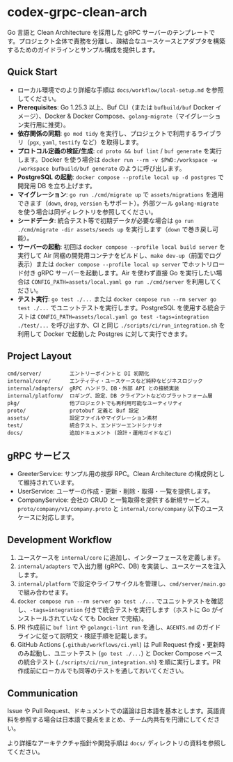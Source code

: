 # codex-grpc-clean-arch

Go 言語と Clean Architecture を採用した gRPC サーバーのテンプレートです。プロジェクト全体で責務を分離し、疎結合なユースケースとアダプタを構築するためのガイドラインとサンプル構成を提供します。

## Quick Start
- ローカル環境でのより詳細な手順は `docs/workflow/local-setup.md` を参照してください。
- **Prerequisites**: Go 1.25.3 以上、Buf CLI（または `bufbuild/buf` Docker イメージ）、Docker & Docker Compose、`golang-migrate`（マイグレーション実行用に推奨）。
- **依存関係の同期**: `go mod tidy` を実行し、プロジェクトで利用するライブラリ（`pgx`, `yaml`, `testify` など）を取得します。
- **プロトコル定義の検証/生成**: `cd proto && buf lint` / `buf generate` を実行します。Docker を使う場合は `docker run --rm -v $PWD:/workspace -w /workspace bufbuild/buf generate` のように呼び出します。
- **PostgreSQL の起動**: `docker compose --profile local up -d postgres` で開発用 DB を立ち上げます。
- **マイグレーション**: `go run ./cmd/migrate up` で `assets/migrations` を適用できます（`down`, `drop`, `version` もサポート）。外部ツール `golang-migrate` を使う場合は同ディレクトリを参照してください。
- **シードデータ**: 統合テスト等で初期データが必要な場合は `go run ./cmd/migrate -dir assets/seeds up` を実行します（`down` で巻き戻し可能）。
- **サーバーの起動**: 初回は `docker compose --profile local build server` を実行して Air 同梱の開発用コンテナをビルドし、`make dev-up`（前面でログ表示）または `docker compose --profile local up server` でホットリロード付き gRPC サーバーを起動します。Air を使わず直接 Go を実行したい場合は `CONFIG_PATH=assets/local.yaml go run ./cmd/server` を利用してください。
- **テスト実行**: `go test ./...` または `docker compose run --rm server go test ./...` でユニットテストを実行します。PostgreSQL を使用する統合テストは `CONFIG_PATH=assets/local.yaml go test -tags=integration ./test/...` を呼び出すか、CI と同じ `./scripts/ci/run_integration.sh` を利用して Docker で起動した Postgres に対して実行できます。

## Project Layout
```
cmd/server/         エントリーポイントと DI 初期化
internal/core/      エンティティ・ユースケースなど純粋なビジネスロジック
internal/adapters/  gRPC ハンドラ、DB・外部 API との接続実装
internal/platform/  ロギング、設定、DB クライアントなどのプラットフォーム層
pkg/                他プロジェクトでも再利用可能なユーティリティ
proto/              protobuf 定義と Buf 設定
assets/             設定ファイルやマイグレーション素材
test/               統合テスト、エンドツーエンドシナリオ
docs/               追加ドキュメント (設計・運用ガイドなど)
```

## gRPC サービス
- GreeterService: サンプル用の挨拶 RPC。Clean Architecture の構成例として維持されています。
- UserService: ユーザーの作成・更新・削除・取得・一覧を提供します。
- CompanyService: 会社の CRUD と一覧取得を提供する新規サービス。`proto/company/v1/company.proto` と `internal/core/company` 以下のユースケースに対応します。

## Development Workflow
1. ユースケースを `internal/core` に追加し、インターフェースを定義します。
2. `internal/adapters` で入出力層 (gRPC、DB) を実装し、ユースケースを注入します。
3. `internal/platform` で設定やライフサイクルを管理し、`cmd/server/main.go` で組み合わせます。
4. `docker compose run --rm server go test ./...` でユニットテストを確認し、`-tags=integration` 付きで統合テストを実行します（ホストに Go がインストールされていなくても Docker で完結）。
5. PR 作成前に `buf lint` や `golangci-lint run` を通し、`AGENTS.md` のガイドラインに従って説明文・検証手順を記載します。
6. GitHub Actions (`.github/workflows/ci.yml`) は Pull Request 作成・更新時のみ起動し、ユニットテスト (`go test ./...`) と Docker Compose ベースの統合テスト (`./scripts/ci/run_integration.sh`) を順に実行します。PR 作成前にローカルでも同等のテストを通しておいてください。

## Communication
Issue や Pull Request、ドキュメントでの議論は日本語を基本とします。英語資料を参照する場合は日本語で要点をまとめ、チーム内共有を円滑にしてください。

より詳細なアーキテクチャ指針や開発手順は `docs/` ディレクトリの資料を参照してください。
